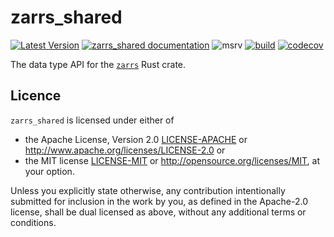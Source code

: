 # zarrs_shared

[![Latest Version](https://img.shields.io/crates/v/zarrs_shared.svg)](https://crates.io/crates/zarrs_shared)
[![zarrs_shared documentation](https://docs.rs/zarrs_shared/badge.svg)](https://docs.rs/zarrs_shared)
![msrv](https://img.shields.io/crates/msrv/zarrs_shared)
[![build](https://github.com/zarrs/zarrs/actions/workflows/ci.yml/badge.svg)](https://github.com/zarrs/zarrs/actions/workflows/ci.yml)
[![codecov](https://codecov.io/gh/zarrs/zarrs/graph/badge.svg?component=zarrs_shared)](https://codecov.io/gh/zarrs/zarrs)

The data type API for the [`zarrs`](https://crates.io/crates/zarrs) Rust crate.

## Licence
`zarrs_shared` is licensed under either of
 - the Apache License, Version 2.0 [LICENSE-APACHE](./LICENCE-APACHE) or <http://www.apache.org/licenses/LICENSE-2.0> or
 - the MIT license [LICENSE-MIT](./LICENCE-MIT) or <http://opensource.org/licenses/MIT>, at your option.

Unless you explicitly state otherwise, any contribution intentionally submitted for inclusion in the work by you, as defined in the Apache-2.0 license, shall be dual licensed as above, without any additional terms or conditions.

